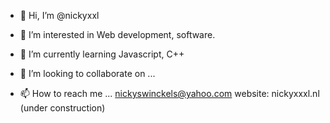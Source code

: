 - 👋 Hi, I’m @nickyxxl

- 👀 I’m interested in 
Web development, software.

- 🌱 I’m currently learning
Javascript, C++

- 💞️ I’m looking to collaborate on ...
- 📫 How to reach me ...
nickyswinckels@yahoo.com
website: nickyxxxl.nl (under construction)

<!---
nickyxxl/nickyxxl is a ✨ special ✨ repository because its `README.md` (this file) appears on your GitHub profile.
You can click the Preview link to take a look at your changes.
--->

